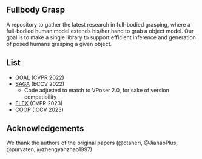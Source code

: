 ## Fullbody Grasp

A repository to gather the latest research in full-bodied grasping, where a full-bodied human model extends his/her hand to grab a object model.
Our goal is to make a single library to support efficient inference and generation of posed humans grasping a given object.

## List

* [GOAL](https://github.com/otaheri/GOAL) (CVPR 2022)
* [SAGA](https://github.com/JiahaoPlus/SAGA) (ECCV 2022)
    * Code adjusted to match to VPoser 2.0, for sake of version compatibility
* [FLEX](https://github.com/purvaten/FLEX) (CVPR 2023)
* [COOP](https://github.com/zhengyanzhao1997/COOP) (ICCV 2023)

## Acknowledgements

We thank the authors of the original papers (@otaheri, @JiahaoPlus, @purvaten, @zhengyanzhao1997)